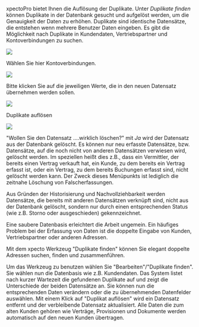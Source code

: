 xpectoPro bietet Ihnen die Auflösung der Duplikate. Unter *Duplikate finden* können Duplikate in der Datenbank gesucht und aufgelöst werden, um die Genauigkeit der Daten zu erhöhen. Duplikate sind identische Datensätze, die entstehen wenn mehrere Benutzer Daten eingeben.
Es gibt die Möglichkeit nach Duplikate in Kundendaten, Vertriebspartner und Kontoverbindungen zu suchen.

![](http://xpecto.github.io/docs/img/img_1421242451087.png)

Wählen Sie hier Kontoverbindungen.

![](http://xpecto.github.io/docs/img/img_1421247350050.png)

Bitte klicken Sie auf die jeweiligen Werte, die in den neuen Datensatz übernehmen werden sollen.

![](http://xpecto.github.io/docs/img/img_1421247414670.png)

Duplikate auflösen

![](http://xpecto.github.io/docs/img/img_1421247541196.png)


"Wollen Sie den Datensatz ....wirklich löschen?" mit _Ja_ wird der Datensatz aus der Datenbank gelöscht. Es können nur neu erfasste Datensätze, bzw. Datensätze, auf die noch nicht von anderen Datensätzen verwiesen wird, gelöscht werden. Im speziellen heißt dies z.B., dass ein Vermittler, der bereits einen Vertrag verkauft hat, ein Kunde, zu dem bereits ein Vertrag erfasst ist, oder ein Vertrag, zu dem bereits Buchungen erfasst sind, nicht gelöscht werden kann. Der Zweck dieses Menüpunkts ist lediglich die zeitnahe Löschung von Falscherfassungen.

Aus Gründen der Historisierung und Nachvollziehbarkeit werden Datensätze, die bereits mit anderen Datensätzen verknüpft sind, nicht aus der Datenbank gelöscht, sondern nur durch einen entsprechenden Status (wie z.B. Storno oder ausgeschieden) gekennzeichnet.

Eine saubere Datenbasis erleichtert die Arbeit ungemein. Ein häufiges Problem bei der Erfassung von Daten ist die doppelte Eingabe von Kunden, Vertriebspartner oder anderen Adressen.

Mit dem xpecto Werkzeug "Duplikate finden" können Sie elegant doppelte Adressen suchen, finden und zusammenführen.

Um das Werkzeug zu benutzen wählen Sie "Bearbeiten"/"Duplikate finden". Sie wählen nun die Datenbasis wie z.B. Kundendaten. Das System listet nach kurzer Wartezeit die gefundenen Duplikate auf und zeigt die Unterschiede der beiden Datensätze an. Sie können nun die entsprechenden Daten verändern oder die zu übernehmenden Datenfelder auswählen. Mit einem Klick auf "Duplikat auflösen" wird ein Datensatz entfernt und der verbleibende Datensatz aktualisiert. Alle Daten die zum alten Kunden gehören wie Verträge, Provisionen und Dokumente werden automatisch auf den neuen Kunden übertragen.